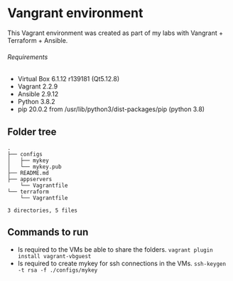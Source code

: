 # Vangrant environment
This Vagrant environment was created as part of my labs with Vangrant + Terraform + Ansible.

###### Requirements
- Virtual Box 6.1.12 r139181 (Qt5.12.8)
- Vagrant 2.2.9
- Ansible 2.9.12
- Python 3.8.2
- pip 20.0.2 from /usr/lib/python3/dist-packages/pip (python 3.8)

## Folder tree
```
.
├── configs
│   ├── mykey
│   └── mykey.pub
├── README.md
├── appservers
	└── Vagrantfile
└── terraform
    └── Vagrantfile

3 directories, 5 files
```

## Commands to run

- Is required to the VMs be able to share the folders.
`vagrant plugin install vagrant-vbguest`
- Is required to create mykey for ssh connections in the VMs.
`ssh-keygen -t rsa -f ./configs/mykey`
